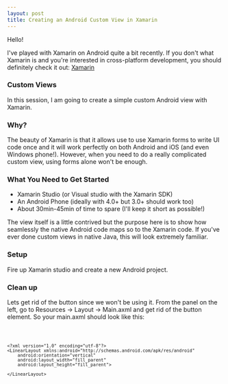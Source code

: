 ```yaml
---
layout: post
title: Creating an Android Custom View in Xamarin
---
```


Hello!

I've played with Xamarin on Android quite a bit recently. If you don't
what Xamarin is and you're interested in cross-platform development, you should definitely check it out: [Xamarin](http://xamarin.com)

### Custom Views

In this session, I am going to create a simple custom Android view with Xamarin.

### Why?

The beauty of Xamarin is that it allows use to use Xamarin forms to write UI code once and it will work perfectly on both Android and iOS (and even Windows phone!). However, 
when you need to do a really complicated custom view, using forms alone won't be enough. 

### What You Need to Get Started

* Xamarin Studio (or Visual studio with the Xamarin SDK)
* An Android Phone (ideally with 4.0+ but 3.0+ should work too)
* About 30min-45min of time to spare (I'll keep it short as possible!)


The view itself is a little contrived but the purpose here is to show how seamlessly the native Android code maps so to the Xamarin code. If you've ever done custom views in native Java, this will look extremely familiar.


### Setup

Fire up Xamarin studio and create a new Android project. 

### Clean up

Lets get rid of the button since we won't be using it. From the panel on the left, go to Resources -> Layout -> Main.axml and get rid of the button element. So your main.axml should look like this:

<code>

	<?xml version="1.0" encoding="utf-8"?>
	<LinearLayout xmlns:android="http://schemas.android.com/apk/res/android"
    	android:orientation="vertical"
    	android:layout_width="fill_parent"
    	android:layout_height="fill_parent">

	</LinearLayout>

<code>


